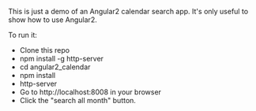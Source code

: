 This is just a demo of an Angular2 calendar search app. It's only useful to show how to use Angular2.

To run it:

 - Clone this repo
 - npm install -g http-server
 - cd angular2_calendar
 - npm install
 - http-server
 - Go to http://localhost:8008 in your browser
 - Click the "search all month" button.
